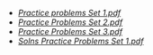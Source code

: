 - [_Practice problems Set 1.pdf_](Practice%20problems%20Set%201.pdf)
- [_Practice Problems Set 2.pdf_](Practice%20Problems%20Set%202.pdf)
- [_Practice Problems Set 3.pdf_](Practice%20Problems%20Set%203.pdf)
- [_Solns Practice Problems Set 1.pdf_](Solns%20Practice%20Problems%20Set%201.pdf)
